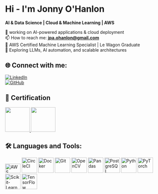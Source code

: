 # Hi - I'm Jonny O'Hanlon

**AI & Data Science | Cloud & Machine Learning | AWS**

🔭 working on AI-powered applications & cloud deployment  
📫 How to reach me: **jpa.ohanlon@gmail.com** <br>
🧠 AWS Certified Machine Learning Specialist | Le Wagon Graduate  
🤖 Exploring LLMs, AI automation, and scalable architectures  

## 🌐 Connect with me:
[![LinkedIn](https://img.shields.io/badge/LinkedIn-0A66C2?style=for-the-badge&logo=linkedin&logoColor=white)](https://www.linkedin.com/in/jonathan-ohanlon/)  
[![GitHub](https://img.shields.io/badge/GitHub-181717?style=for-the-badge&logo=github&logoColor=white)](https://github.com/JonnyPOH)  

## 🏅 Certification

<p align="left">
  <a href="https://www.bcs.org/">
    <img src="https://upload.wikimedia.org/wikipedia/en/0/01/BCS_logo_2021.svg" height="80" width="80" />
  </a>
  <a href="https://aws.amazon.com/certification/certified-machine-learning-specialty/">
    <img src="https://images.credly.com/size/680x680/images/778bde6c-ad1c-4312-ac33-2fa40d50a147/image.png" height="80" width="80" />
  </a>
</p>







## 🛠️ Languages and Tools:
<p align="left">
    <img src="https://upload.wikimedia.org/wikipedia/commons/9/93/Amazon_Web_Services_Logo.svg" alt="AWS" width="50" height="30"/>
<!--     <img src="https://cdn.jsdelivr.net/gh/devicons/devicon/icons/bash/bash-original.svg" alt="Bash" width="50" height="50"/> -->
    <img src="https://cdn.jsdelivr.net/gh/devicons/devicon/icons/circleci/circleci-plain.svg" alt="CircleCI" width="50" height="50"/>
    <img src="https://cdn.jsdelivr.net/gh/devicons/devicon/icons/docker/docker-original.svg" alt="Docker" width="50" height="50"/>
    <img src="https://cdn.jsdelivr.net/gh/devicons/devicon/icons/git/git-original.svg" alt="Git" width="50" height="50"/>
    <img src="https://cdn.jsdelivr.net/gh/devicons/devicon/icons/opencv/opencv-original.svg" alt="OpenCV" width="50" height="50"/>
    <img src="https://cdn.jsdelivr.net/gh/devicons/devicon/icons/pandas/pandas-original.svg" alt="Pandas" width="50" height="50"/>
    <img src="https://cdn.jsdelivr.net/gh/devicons/devicon/icons/postgresql/postgresql-original.svg" alt="PostgreSQL" width="50" height="50"/>
    <img src="https://cdn.jsdelivr.net/gh/devicons/devicon/icons/python/python-original.svg" alt="Python" width="50" height="50"/>
    <img src="https://cdn.jsdelivr.net/gh/devicons/devicon/icons/pytorch/pytorch-original.svg" alt="PyTorch" width="50" height="50"/>
    <img src="https://cdn.jsdelivr.net/gh/devicons/devicon/icons/scikitlearn/scikitlearn-original.svg" alt="Scikit-Learn" width="50" height="50"/>
    <img src="https://cdn.jsdelivr.net/gh/devicons/devicon/icons/tensorflow/tensorflow-original.svg" alt="TensorFlow" width="50" height="50"/>
</p>
